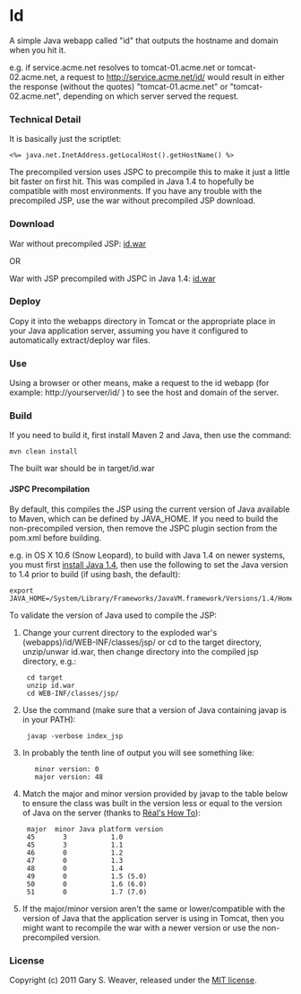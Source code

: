 Id
=====

A simple Java webapp called "id" that outputs the hostname and domain when you hit it.

e.g. if service.acme.net resolves to tomcat-01.acme.net or tomcat-02.acme.net, a request to http://service.acme.net/id/ would result in either the response (without the quotes) "tomcat-01.acme.net" or "tomcat-02.acme.net", depending on which server served the request.

### Technical Detail

It is basically just the scriptlet:

    <%= java.net.InetAddress.getLocalHost().getHostName() %>

The precompiled version uses JSPC to precompile this to make it just a little bit faster on first hit. This was compiled in Java 1.4 to hopefully be compatible with most environments. If you have any trouble with the precompiled JSP, use the war without precompiled JSP download.

### Download

War without precompiled JSP: [id.war][war]

OR

War with JSP precompiled with JSPC in Java 1.4: [id.war][jspc]

### Deploy

Copy it into the webapps directory in Tomcat or the appropriate place in your Java application server, assuming you have it configured to automatically extract/deploy war files.

### Use

Using a browser or other means, make a request to the id webapp (for example: http://yourserver/id/ ) to see the host and domain of the server.

### Build

If you need to build it, first install Maven 2 and Java, then use the command:

    mvn clean install
    
The built war should be in target/id.war

#### JSPC Precompilation

By default, this compiles the JSP using the current version of Java available to Maven, which can be defined by JAVA_HOME. If you need to build the non-precompiled version, then remove the JSPC plugin section from the pom.xml before building.

e.g. in OS X 10.6 (Snow Leopard), to build with Java 1.4 on newer systems, you must first [install Java 1.4][java4snowleopard], then use the following to set the Java version to 1.4 prior to build (if using bash, the default):

    export JAVA_HOME=/System/Library/Frameworks/JavaVM.framework/Versions/1.4/Home/

To validate the version of Java used to compile the JSP:

1. Change your current directory to the exploded war's (webapps)/id/WEB-INF/classes/jsp/ or cd to the target directory, unzip/unwar id.war, then change directory into the compiled jsp directory, e.g.:

        cd target
        unzip id.war
        cd WEB-INF/classes/jsp/ 
2. Use the command (make sure that a version of Java containing javap is in your PATH):

        javap -verbose index_jsp
3. In probably the tenth line of output you will see something like:

          minor version: 0
          major version: 48
4. Match the major and minor version provided by javap to the table below to ensure the class was built in the version less or equal to the version of Java on the server (thanks to [Réal's How To][javaclassversion]):

        major  minor Java platform version 
        45       3           1.0
        45       3           1.1
        46       0           1.2
        47       0           1.3
        48       0           1.4
        49       0           1.5 (5.0)
        50       0           1.6 (6.0)
        51       0           1.7 (7.0)
5. If the major/minor version aren't the same or lower/compatible with the version of Java that the application server is using in Tomcat, then you might want to recompile the war with a newer version or use the non-precompiled version.

### License

Copyright (c) 2011 Gary S. Weaver, released under the [MIT license][lic].

[war]: https://github.com/garysweaver/id/raw/master/dist/notcompiled/id.war
[jspc]: https://github.com/garysweaver/id/raw/master/dist/compiled/id.war
[java4snowleopard]: http://tedwise.com/2009/09/25/using-java-1-5-and-java-1-4-on-snow-leopard/
[javaclassversion]: http://www.rgagnon.com/javadetails/java-0544.html
[lic]: http://github.com/garysweaver/id/blob/master/LICENSE

